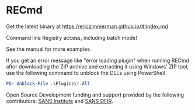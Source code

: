 # RECmd

Get the latest binary at https://ericzimmerman.github.io/#!index.md

Command line Registry access, including batch mode!

See the manual for more examples.

If you get an error message like "error loading plugin" when running RECmd after downloading the ZIP archive and extracting it using Windows' ZIP tool, use the following command to unblock the DLLs using PowerShell

``` PowerShell
PS> Unblock-File .\Plugins\*.dll
```

Open Source Development funding and support provided by the following contributors: [SANS Institute](http://sans.org/) and [SANS DFIR](http://dfir.sans.org/).
